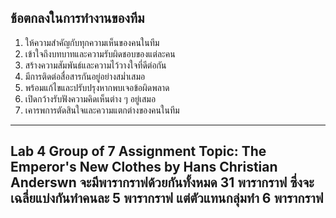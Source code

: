 ## ช้อตกลงในการทำงานของทีม 

1. ให้ความสำคัญกับทุกความเห็นของคนในทีม
2. เข้าใจถึงบทบาทและความรับผิดชอบของแต่ละคน
3. สร้างความสัมพันธ์และความไว้วางใจที่ดีต่อกัน
4. มีการติดต่อสื่อสารกันอยู่อย่างสม่ำเสมอ
5. พร้อมแก้ไขและปรับปรุงหากพบเจอข้อผิดพลาด
6. เปิดกว้างรับฟังความคิดเห็นต่าง ๆ อยู่เสมอ
7. เคารพการตัดสินใจและความแตกต่างของคนในทีม

------------------------------------------------------------------------------------------------------
Lab 4
Group of 7 Assignment Topic: The Emperor's New Clothes by Hans Christian Anderswn
จะมีพารากราฟด้วยกันทั้งหมด 31 พารากราฟ ซึ่งจะเฉลี่ยแบ่งกันทำคนละ 5 พารากราฟ แต่ตัวแทนกลุ่มทำ 6 พารากราฟ
------------------------------------------------------------------------------------------------------

